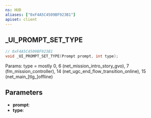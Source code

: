 ```yaml
---
ns: HUD
aliases: ["0xF4A5C4509BF923B1"]
apiset: client
---
```

## _UI_PROMPT_SET_TYPE

```c
// 0xF4A5C4509BF923B1
void _UI_PROMPT_SET_TYPE(Prompt prompt, int type);
```

Params: type = mostly 0, 6 (net_mission_intro_story_gvo), 7 (fm_mission_controller), 14 (net_ugc_end_flow_transition_online), 15 (net_main_[tlg_]offline)

## Parameters
* **prompt**:
* **type**: